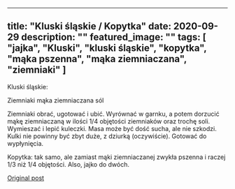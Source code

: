 
---
title: "Kluski śląskie / Kopytka"
date: 2020-09-29
description: ""
featured_image: ""
tags: [ "jajka", "Kluski", "kluski śląskie", "kopytka", "mąka pszenna", "mąka ziemniaczana", "ziemniaki" ]
---

<!-- Number 38 -->

Kluski śląskie:

Ziemniaki
mąka ziemniaczana 
sól

Ziemniaki obrać, ugotować i ubić. Wyrównać w garnku, a potem dorzucić mąkę ziemniaczaną w ilości 1/4 objętości ziemniaków oraz trochę soli. Wymieszać i lepić kuleczki. Masa może być dość sucha, ale nie szkodzi. Kulki nie powinny być zbyt duże, z dziurką (oczywiście). Gotować do wypłynięcia.

Kopytka: tak samo, ale zamiast mąki ziemniaczanej zwykła pszenna i raczej 1/3 niż 1/4 objętości. Also, jajko do dwóch.



[Original post](https://statystycznakuchnia.wordpress.com/2020/09/29/kluski-slaskie-kopytka/)


